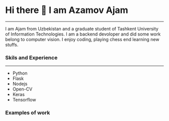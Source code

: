 # Hi there 👋 I am Azamov Ajam
---


I am Ajam from Uzbekistan and a graduate student of Tashkent University of Information Technologies. I am a backend devoloper and did some work belong to computer vision.
I enjoy coding, playing chess end learning new stuffs.


### Skils and Experience
---
- Python
- Flask
- Nodejs
- Open-CV
- Keras
- Tensorflow


### Examples of work

